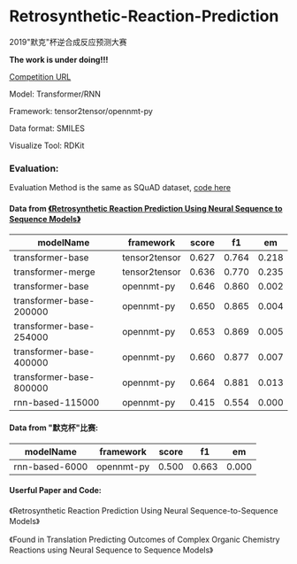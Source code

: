 # Retrosynthetic-Reaction-Prediction

2019"默克"杯逆合成反应预测大赛

**The work is under doing!!!**

[Competition URL](https://www.kesci.com/home/competition/merck?from=mpdf)

Model: Transformer/RNN

Framework: tensor2tensor/opennmt-py

Data format: SMILES

Visualize Tool: RDKit


### Evaluation:

Evaluation Method is the same as SQuAD dataset, [code here](https://worksheets.codalab.org/rest/bundles/0x4c6febb3f9574587a6729b23b5e2f290/contents/blob/)


#### Data from [《Retrosynthetic Reaction Prediction Using Neural Sequence to Sequence Models》](https://github.com/pandegroup/reaction_prediction_seq2seq)


|modelName|framework |score | f1 | em |
| ------ |------|------ |------ | ------ |
|transformer-base| tensor2tensor |0.627 | 0.764 | 0.218 |
|transformer-merge| tensor2tensor |0.636 | 0.770 | 0.235 |
|transformer-base| opennmt-py |0.646 | 0.860 | 0.002 |
|transformer-base-200000| opennmt-py |0.650 | 0.865 | 0.004 |
|transformer-base-254000| opennmt-py |0.653 | 0.869 | 0.005 |
|transformer-base-400000| opennmt-py |0.660 | 0.877 | 0.007 |
|transformer-base-800000| opennmt-py |0.664 | 0.881 | 0.013 |
|rnn-based-115000| opennmt-py |0.415 | 0.554 | 0.000 |

#### Data from "默克杯"比赛:

|modelName|framework |score | f1 | em |
| ------ |------|------ |------ | ------ |
|rnn-based-6000| opennmt-py |0.500 | 0.663 | 0.000 |

#### Userful Paper and Code:

《Retrosynthetic Reaction Prediction Using Neural Sequence-to-Sequence Models》

《Found in Translation Predicting Outcomes of Complex Organic Chemistry Reactions using Neural Sequence to Sequence Models》



